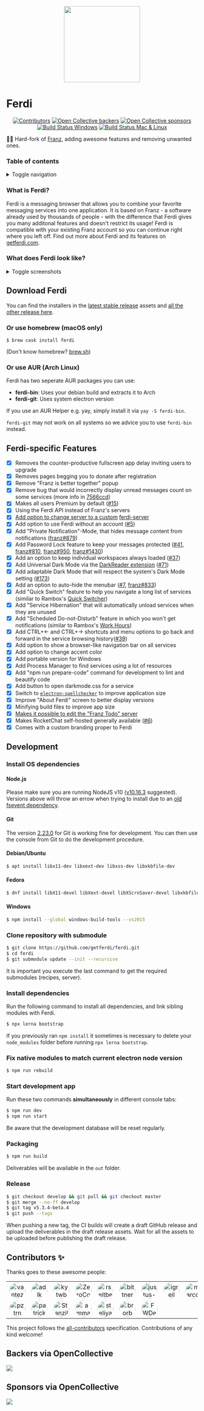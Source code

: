 <p align="center">
    <img src="./build-helpers/images/icon.png" alt="" width="200"/>
</p>

# Ferdi

<p align="center">
<!-- ALL-CONTRIBUTORS-BADGE:START - Do not remove or modify this section --><a href='#contributors'><img src='https://img.shields.io/badge/contributors-23-default.svg?logo=github' alt='Contributors'/></a><!-- ALL-CONTRIBUTORS-BADGE:END --> 
<a href="#backers-via-opencollective"><img alt="Open Collective backers" src="https://img.shields.io/opencollective/backers/getferdi?logo=open-collective"></a>
<a href="#sponsors-via-opencollective"><img alt="Open Collective sponsors" src="https://img.shields.io/opencollective/sponsors/getferdi?logo=open-collective"></a>
<a href="https://ci.appveyor.com/project/kytwb/ferdi"><img alt="Build Status Windows" src="https://img.shields.io/appveyor/ci/kytwb/ferdi/master?logo=appveyor"></a>
<a href="https://travis-ci.org/getferdi/ferdi"><img alt="Build Status Mac & Linux" src="https://img.shields.io/travis/getferdi/ferdi/master?logo=travis"></a>
</p>

🤴🏽 Hard-fork of [Franz](https://github.com/meetfranz/franz), adding awesome features and removing unwanted ones.

### Table of contents

<details>
<summary>Toggle navigation</summary>
<ul>
<li><a href="#what-is-ferdi">What is Ferdi?</a></li>
<li><a href="#what-does-ferdi-look-like">What does Ferdi look like?</a></li>
<li><a href="#download-ferdi">Download Ferdi</a>
<ul>
<li><a href="#or-use-homebrew-macos-only">Or use homebrew</a></li>
</ul>
</li>
<li><a href="#ferdi-specific-features">Ferdi-specific features</a></li>
<li><a href="#development">Development</a></li>
<ul>
<li><a href="#install-os-dependencies">Install OS dependencies</a></li>
<li><a href="#clone-repository-with-submodule">Clone repository with submodule</a></li>
<li><a href="#install-dependencies">Install dependencies</a></li>
<li><a href="#fix-native-modules-to-match-current-electron-node-version">Fix native modules to match current electron node version</a></li>
<li><a href="#start-development-app">Start development app</a></li>
<li><a href="#packaging">Packaging</a></li>
<li><a href="#release">Release</a></li>
</ul>
<li><a href="#contributors-">Contributors ✨</a></li>
<li><a href="#backers-via-opencollective">Backers via OpenCollective</a></li>
<li><a href="#sponsors-via-opencollective">Sponsors via OpenCollective</a></li>
</ul>
</details>

### What is Ferdi?

Ferdi is a messaging browser that allows you to combine your favorite messaging services into one application. It is based on Franz - a software already used by thousands of people - with the difference that Ferdi gives you many additonal features and doesn't restrict its usage! Ferdi is compatible with your existing Franz account so you can continue right where you left off. Find out more about Ferdi and its features on [getferdi.com](https://getferdi.com).

### What does Ferdi look like?

<details>
<summary>Toggle screenshots</summary>
<p align="center">
<img alt="Keep all your messaging services in one place." src="./branding/screenshots/hero.png">
<em>"Keep all your messaging services in one place."</em>
<img alt="Order your services with Ferdi Workspaces." src="./branding/screenshots/workspaces.png">
<em>"Order your services with Ferdi Workspaces."</em>
<img alt="Always keep your Todo list open with Ferdi Todos." src="./branding/screenshots/todos.png">
<em>"Always keep your Todo list open with Ferdi Todos."</em>
<img alt="Supporting all your services." src="./branding/screenshots/service-store.png">
<em>"Supporting all your services."</em>
</p>
</details>

## Download Ferdi

You can find the installers in the [latest stable release](https://github.com/getferdi/ferdi/releases/latest) assets and [all the other release here](https://github.com/getferdi/ferdi/releases).

### Or use homebrew (macOS only)

`$ brew cask install ferdi`

(Don't know homebrew? [brew.sh](https://brew.sh/))

### Or use AUR (Arch Linux)

Ferdi has two seperate AUR packages you can use:
- **ferdi-bin**: Uses your debian build and extracts it to Arch
- **ferdi-git**: Uses system electron version

If you use an AUR Helper e.g. yay, simply install it via `yay -S ferdi-bin`.

`ferdi-git` may not work on all systems so we advice you to use `ferdi-bin` instead.

## Ferdi-specific Features

- [x] Removes the counter-productive fullscreen app delay inviting users to upgrade
- [x] Removes pages begging you to donate after registration
- [x] Remove "Franz is better together" popup
- [x] Remove bug that would incorrectly display unread messages count on some services (more info in [7566ccd](https://github.com/getferdi/ferdi/commit/7566ccd))
- [x] Makes all users Premium by default ([#15](https://github.com/getferdi/ferdi/issues/15))
- [x] Using the Ferdi API instead of Franz's servers
- [x] [Add option to change server to a custom](https://github.com/getferdi/ferdi/wiki/Custom-Server) [ferdi-server](https://github.com/getferdi/server)
- [x] Add option to use Ferdi without an account ([#5](https://github.com/getferdi/ferdi/issues/5))
- [x] Add "Private Notification"-Mode, that hides message content from notifications ([franz#879](https://github.com/meetfranz/franz/issues/879))
- [x] Add Password Lock feature to keep your messages protected ([#41](https://github.com/getferdi/ferdi/issues/41), [franz#810](https://github.com/meetfranz/franz/issues/810), [franz#950](https://github.com/meetfranz/franz/issues/950), [franz#1430](https://github.com/meetfranz/franz/issues/1430))
- [x] Add an option to keep individual workspaces always loaded ([#37](https://github.com/getferdi/ferdi/issues/37))
- [x] Add Universal Dark Mode via the [DarkReader extension](https://github.com/darkreader/darkreader) ([#71](https://github.com/getferdi/ferdi/issues/71))
- [x] Add adaptable Dark Mode that will respect the system's Dark Mode setting ([#173](https://github.com/getferdi/ferdi/issues/173))
- [x] Add an option to auto-hide the menubar ([#7](https://github.com/getferdi/ferdi/issues/7), [franz#833](https://github.com/meetfranz/franz/issues/833))
- [x] Add "Quick Switch" feature to help you navigate a long list of services (similar to Rambox's [Quick Switcher](https://rambox.pro/#feature-details/quick_switcher))
- [x] Add "Service Hibernation" that will automatically unload services when they are unused
- [x] Add "Scheduled Do-not-Disturb" feature in which you won't get notifications (similar to Rambox's [Work Hours](https://rambox.pro/#feature-details/work_hours))
- [x] Add CTRL+← and CTRL+→ shortcuts and menu options to go back and forward in the service browsing history([#39](https://github.com/getferdi/ferdi/issues/39))
- [x] Add option to show a browser-like navigation bar on all services
- [x] Add option to change accent color
- [x] Add portable version for Windows
- [x] Add Process Manager to find services using a lot of resources
- [x] Add "npm run prepare-code" command for development to lint and beautify code
- [x] Add button to open darkmode.css for a service
- [x] Switch to [`electron-spellchecker`](https://github.com/electron-userland/electron-spellchecker) to improve application size
- [x] Improve "About Ferdi" screen to better display versions
- [x] Minifying build files to improve app size
- [x] [Makes it possible to edit the "Franz Todo" server](https://github.com/getferdi/ferdi/wiki/Custom-Todo)
- [x] Makes RocketChat self-hosted generally available ([#6](https://github.com/getferdi/ferdi/issues/6))
- [x] Comes with a custom branding proper to Ferdi

## Development

### Install OS dependencies

#### Node.js

Please make sure you are running NodeJS v10 ([v10.16.3](https://nodejs.org/dist/v10.16.3/) suggested). Versions above will throw an errow when trying to install due to an [old fsevent dependency](https://github.com/fsevents/fsevents/issues/278).

#### Git

The version [2.23.0](https://github.com/git-for-windows/git/releases/tag/v2.23.0.windows.1) for Git is working fine for development. You can then use the console from Git to do the development procedure.

#### Debian/Ubuntu

```bash
$ apt install libx11-dev libxext-dev libxss-dev libxkbfile-dev
```

#### Fedora

```bash
$ dnf install libX11-devel libXext-devel libXScrnSaver-devel libxkbfile-devel
```

#### Windows

```bash
$ npm install --global windows-build-tools --vs2015
```

### Clone repository with submodule

```bash
$ git clone https://github.com/getferdi/ferdi.git
$ cd ferdi
$ git submodule update --init --recursive
```

It is important you execute the last command to get the required submodules (recipes, server).

### Install dependencies

Run the following command to install all dependencies, and link sibling modules with Ferdi.

```bash
$ npx lerna bootstrap
```

If you previously ran `npm install` it sometimes is necessary to delete your `node_modules` folder before running `npx lerna bootstrap`.

### Fix native modules to match current electron node version

```bash
$ npm run rebuild
```

### Start development app

Run these two commands **simultaneously** in different console tabs:

```bash
$ npm run dev
$ npm run start
```

Be aware that the development database will be reset regularly.

### Packaging

```bash
$ npm run build
```

Deliverables will be available in the `out` folder.

### Release

```bash
$ git checkout develop && git pull && git checkout master
$ git merge --no-ff develop
$ git tag v5.3.4-beta.4
$ git push --tags
```

When pushing a new tag, the CI builds will create a draft GitHub release and upload the deliverables in the draft release assets. Wait for all the assets to be uploaded before publishing the draft release.

## Contributors ✨

Thanks goes to these awesome people:

<!-- ALL-CONTRIBUTORS-LIST:START - Do not remove or modify this section -->
<!-- prettier-ignore-start -->
<!-- markdownlint-disable -->
<table>
  <tr>
    <td align="center"><a href='https://vantezzen.io' title='vantezzen is awesome!'><img src='https://avatars2.githubusercontent.com/u/10333196?v=4' alt='vantezzen' style='border-radius: 42px;width:42px;height:42px'/></a></td>
    <td align="center"><a href='http://www.adlk.io' title='adlk is awesome!'><img src='https://avatars1.githubusercontent.com/u/3265004?v=4' alt='adlk' style='border-radius: 42px;width:42px;height:42px'/></a></td>
    <td align="center"><a href='https://twitter.com/kytwb' title='kytwb is awesome!'><img src='https://avatars0.githubusercontent.com/u/412895?v=4' alt='kytwb' style='border-radius: 42px;width:42px;height:42px'/></a></td>
    <td align="center"><a href='http://seriesgt.com' title='ZeroCool940711 is awesome!'><img src='https://avatars3.githubusercontent.com/u/5977640?v=4' alt='ZeroCool940711' style='border-radius: 42px;width:42px;height:42px'/></a></td>
    <td align="center"><a href='https://github.com/rseitbekov' title='rseitbekov is awesome!'><img src='https://avatars2.githubusercontent.com/u/35684439?v=4' alt='rseitbekov' style='border-radius: 42px;width:42px;height:42px'/></a></td>
    <td align="center"><a href='https://djangogigs.com/developers/peter-bittner/' title='bittner is awesome!'><img src='https://avatars2.githubusercontent.com/u/665072?v=4' alt='bittner' style='border-radius: 42px;width:42px;height:42px'/></a></td>
    <td align="center"><a href='https://github.com/justus-saul' title='justus-saul is awesome!'><img src='https://avatars1.githubusercontent.com/u/5861826?v=4' alt='justus-saul' style='border-radius: 42px;width:42px;height:42px'/></a></td>
    <td align="center"><a href='https://github.com/igreil' title='igreil is awesome!'><img src='https://avatars0.githubusercontent.com/u/17239151?v=4' alt='igreil' style='border-radius: 42px;width:42px;height:42px'/></a></td>
    <td align="center"><a href='http://marcolopes.eu' title='marcolopes is awesome!'><img src='https://avatars1.githubusercontent.com/u/431889?v=4' alt='marcolopes' style='border-radius: 42px;width:42px;height:42px'/></a></td>
    <td align="center"><a href='https://github.com/dayzlun' title='dayzlun is awesome!'><img src='https://avatars3.githubusercontent.com/u/17259690?v=4' alt='dayzlun' style='border-radius: 42px;width:42px;height:42px'/></a></td>
    <td align="center"><a href='https://twitter.com/tobigue_' title='tobigue is awesome!'><img src='https://avatars2.githubusercontent.com/u/1560152?v=4' alt='tobigue' style='border-radius: 42px;width:42px;height:42px'/></a></td>
    <td align="center"><a href='https://github.com/AGCaesar' title='AGCaesar is awesome!'><img src='https://avatars3.githubusercontent.com/u/7844066?v=4' alt='AGCaesar' style='border-radius: 42px;width:42px;height:42px'/></a></td>
    <td align="center"><a href='https://github.com/Makazzz' title='Makazzz is awesome!'><img src='https://avatars2.githubusercontent.com/u/49844464?v=4' alt='Makazzz' style='border-radius: 42px;width:42px;height:42px'/></a></td>
    <td align="center"><a href='https://github.com/xthursdayx' title='xthursdayx is awesome!'><img src='https://avatars0.githubusercontent.com/u/18044308?v=4' alt='xthursdayx' style='border-radius: 42px;width:42px;height:42px'/></a></td>
    <td align="center"><a href='https://github.com/Gaboris' title='Gaboris is awesome!'><img src='https://avatars2.githubusercontent.com/u/9462372?v=4' alt='Gaboris' style='border-radius: 42px;width:42px;height:42px'/></a></td>
    <td align="center"><a href='http://www.cu3ed.com/' title='incace is awesome!'><img src='https://avatars1.githubusercontent.com/u/61343?v=4' alt='incace' style='border-radius: 42px;width:42px;height:42px'/></a></td>
  </tr>
  <tr>
    <td align="center"><a href='http://pztrn.name/' title='pztrn is awesome!'><img src='https://avatars1.githubusercontent.com/u/869402?v=4' alt='pztrn' style='border-radius: 42px;width:42px;height:42px'/></a></td>
    <td align="center"><a href='http://www.patrickcurl.com' title='patrickcurl is awesome!'><img src='https://avatars1.githubusercontent.com/u/1470061?v=4' alt='patrickcurl' style='border-radius: 42px;width:42px;height:42px'/></a></td>
    <td align="center"><a href='https://github.com/Stanzilla' title='Stanzilla is awesome!'><img src='https://avatars3.githubusercontent.com/u/75278?v=4' alt='Stanzilla' style='border-radius: 42px;width:42px;height:42px'/></a></td>
    <td align="center"><a href='https://github.com/ammarmalhas' title='ammarmalhas is awesome!'><img src='https://avatars1.githubusercontent.com/u/57057209?v=4' alt='ammarmalhas' style='border-radius: 42px;width:42px;height:42px'/></a></td>
    <td align="center"><a href='https://github.com/steliyan' title='steliyan is awesome!'><img src='https://avatars1.githubusercontent.com/u/1850292?v=4' alt='steliyan' style='border-radius: 42px;width:42px;height:42px'/></a></td>
    <td align="center"><a href='https://github.com/brorbw' title='brorbw is awesome!'><img src='https://avatars2.githubusercontent.com/u/5909562?v=4' alt='brorbw' style='border-radius: 42px;width:42px;height:42px'/></a></td>
    <td align="center"><a href='https://fwdekker.com/' title='FWDekker is awesome!'><img src='https://avatars0.githubusercontent.com/u/13442533?v=4' alt='FWDekker' style='border-radius: 42px;width:42px;height:42px'/></a></td>
  </tr>
</table>

<!-- markdownlint-enable -->
<!-- prettier-ignore-end -->
<!-- ALL-CONTRIBUTORS-LIST:END -->

This project follows the [all-contributors](https://github.com/all-contributors/all-contributors) specification. Contributions of any kind welcome!

## Backers via OpenCollective

<a href="https://opencollective.com/getferdi#section-contribute" target="_blank"><img src="https://opencollective.com/getferdi/backers.svg?width=890"></a>

## Sponsors via OpenCollective

<a href="https://opencollective.com/getferdi#section-contribute" target="_blank"><img src="https://opencollective.com/getferdi/sponsors.svg?width=890"></a>
